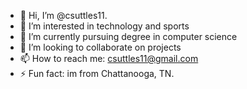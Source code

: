 - 👋 Hi, I’m @csuttles11.
- 👀 I’m interested in technology and sports
- 🌱 I’m currently pursuing degree in computer science
- 💞️ I’m looking to collaborate on projects
- 📫 How to reach me: csuttles11@gmail.com
- ⚡ Fun fact: im from Chattanooga, TN.

<!---
csuttles11/csuttles11 is a ✨ special ✨ repository because its `README.md` (this file) appears on your GitHub profile.
You can click the Preview link to take a look at your changes.
--->
